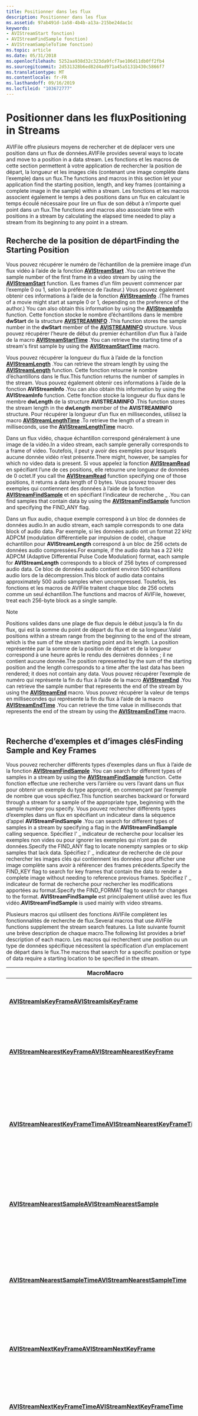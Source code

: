 ```yaml
---
title: Positionner dans les flux
description: Positionner dans les flux
ms.assetid: 97ab491d-1a58-4b4b-a13a-215be24dac1c
keywords:
- AVIStreamStart fonction)
- AVIStreamFindSample fonction)
- AVIStreamSampleToTime fonction)
ms.topic: article
ms.date: 05/31/2018
ms.openlocfilehash: 5252aa938d32c323da9fcf7ae106d11db0ff2fb4
ms.sourcegitcommit: 2d531328b6ed82d4ad971a45a5131b430c5866f7
ms.translationtype: MT
ms.contentlocale: fr-FR
ms.lasthandoff: 09/16/2019
ms.locfileid: "103672777"
---
```

# <a name="positioning-in-streams"></a><span data-ttu-id="ea9de-106">Positionner dans les flux</span><span class="sxs-lookup"><span data-stu-id="ea9de-106">Positioning in Streams</span></span>

<span data-ttu-id="ea9de-107">AVIFile offre plusieurs moyens de rechercher et de déplacer vers une position dans un flux de données.</span><span class="sxs-lookup"><span data-stu-id="ea9de-107">AVIFile provides several ways to locate and move to a position in a data stream.</span></span> <span data-ttu-id="ea9de-108">Les fonctions et les macros de cette section permettent à votre application de rechercher la position de départ, la longueur et les images clés (contenant une image complète dans l’exemple) dans un flux.</span><span class="sxs-lookup"><span data-stu-id="ea9de-108">The functions and macros in this section let your application find the starting position, length, and key frames (containing a complete image in the sample) within a stream.</span></span> <span data-ttu-id="ea9de-109">Les fonctions et les macros associent également le temps à des positions dans un flux en calculant le temps écoulé nécessaire pour lire un flux de son début à n’importe quel point dans un flux.</span><span class="sxs-lookup"><span data-stu-id="ea9de-109">The functions and macros also associate time with positions in a stream by calculating the elapsed time needed to play a stream from its beginning to any point in a stream.</span></span>

## <a name="finding-the-starting-position"></a><span data-ttu-id="ea9de-110">Recherche de la position de départ</span><span class="sxs-lookup"><span data-stu-id="ea9de-110">Finding the Starting Position</span></span>

<span data-ttu-id="ea9de-111">Vous pouvez récupérer le numéro de l’échantillon de la première image d’un flux vidéo à l’aide de la fonction [**AVIStreamStart**](/windows/desktop/api/Vfw/nf-vfw-avistreamstart) .</span><span class="sxs-lookup"><span data-stu-id="ea9de-111">You can retrieve the sample number of the first frame in a video stream by using the [**AVIStreamStart**](/windows/desktop/api/Vfw/nf-vfw-avistreamstart) function.</span></span> <span data-ttu-id="ea9de-112">(Les frames d’un film peuvent commencer par l’exemple 0 ou 1, selon la préférence de l’auteur.) Vous pouvez également obtenir ces informations à l’aide de la fonction [**AVIStreamInfo**](/windows/desktop/api/Vfw/nf-vfw-avistreaminfoa) .</span><span class="sxs-lookup"><span data-stu-id="ea9de-112">(The frames of a movie might start at sample 0 or 1, depending on the preference of the author.) You can also obtain this information by using the [**AVIStreamInfo**](/windows/desktop/api/Vfw/nf-vfw-avistreaminfoa) function.</span></span> <span data-ttu-id="ea9de-113">Cette fonction stocke le nombre d’échantillons dans le membre **dwStart** de la structure [**AVISTREAMINFO**](/windows/desktop/api/Vfw/ns-vfw-avistreaminfoa) .</span><span class="sxs-lookup"><span data-stu-id="ea9de-113">This function stores the sample number in the **dwStart** member of the [**AVISTREAMINFO**](/windows/desktop/api/Vfw/ns-vfw-avistreaminfoa) structure.</span></span> <span data-ttu-id="ea9de-114">Vous pouvez récupérer l’heure de début du premier échantillon d’un flux à l’aide de la macro [**AVIStreamStartTime**](/windows/desktop/api/Vfw/nf-vfw-avistreamstarttime) .</span><span class="sxs-lookup"><span data-stu-id="ea9de-114">You can retrieve the starting time of a stream's first sample by using the [**AVIStreamStartTime**](/windows/desktop/api/Vfw/nf-vfw-avistreamstarttime) macro.</span></span>

<span data-ttu-id="ea9de-115">Vous pouvez récupérer la longueur du flux à l’aide de la fonction [**AVIStreamLength**](/windows/desktop/api/Vfw/nf-vfw-avistreamlength) .</span><span class="sxs-lookup"><span data-stu-id="ea9de-115">You can retrieve the stream length by using the [**AVIStreamLength**](/windows/desktop/api/Vfw/nf-vfw-avistreamlength) function.</span></span> <span data-ttu-id="ea9de-116">Cette fonction retourne le nombre d’échantillons dans le flux.</span><span class="sxs-lookup"><span data-stu-id="ea9de-116">This function returns the number of samples in the stream.</span></span> <span data-ttu-id="ea9de-117">Vous pouvez également obtenir ces informations à l’aide de la fonction **AVIStreamInfo** .</span><span class="sxs-lookup"><span data-stu-id="ea9de-117">You can also obtain this information by using the **AVIStreamInfo** function.</span></span> <span data-ttu-id="ea9de-118">Cette fonction stocke la longueur du flux dans le membre **dwLength** de la structure **AVISTREAMINFO** .</span><span class="sxs-lookup"><span data-stu-id="ea9de-118">This function stores the stream length in the **dwLength** member of the **AVISTREAMINFO** structure.</span></span> <span data-ttu-id="ea9de-119">Pour récupérer la longueur d’un flux en millisecondes, utilisez la macro [**AVIStreamLengthTime**](/windows/desktop/api/Vfw/nf-vfw-avistreamlengthtime) .</span><span class="sxs-lookup"><span data-stu-id="ea9de-119">To retrieve the length of a stream in milliseconds, use the [**AVIStreamLengthTime**](/windows/desktop/api/Vfw/nf-vfw-avistreamlengthtime) macro.</span></span>

<span data-ttu-id="ea9de-120">Dans un flux vidéo, chaque échantillon correspond généralement à une image de la vidéo.</span><span class="sxs-lookup"><span data-stu-id="ea9de-120">In a video stream, each sample generally corresponds to a frame of video.</span></span> <span data-ttu-id="ea9de-121">Toutefois, il peut y avoir des exemples pour lesquels aucune donnée vidéo n’est présente.</span><span class="sxs-lookup"><span data-stu-id="ea9de-121">There might, however, be samples for which no video data is present.</span></span> <span data-ttu-id="ea9de-122">Si vous appelez la fonction [**AVIStreamRead**](/windows/desktop/api/Vfw/nf-vfw-avistreamread) en spécifiant l’une de ces positions, elle retourne une longueur de données de 0 octet.</span><span class="sxs-lookup"><span data-stu-id="ea9de-122">If you call the [**AVIStreamRead**](/windows/desktop/api/Vfw/nf-vfw-avistreamread) function specifying one of those positions, it returns a data length of 0 bytes.</span></span> <span data-ttu-id="ea9de-123">Vous pouvez trouver des exemples qui contiennent des données à l’aide de la fonction [**AVIStreamFindSample**](/windows/desktop/api/Vfw/nf-vfw-avistreamfindsample) et en spécifiant l’indicateur de recherche \_ .</span><span class="sxs-lookup"><span data-stu-id="ea9de-123">You can find samples that contain data by using the [**AVIStreamFindSample**](/windows/desktop/api/Vfw/nf-vfw-avistreamfindsample) function and specifying the FIND\_ANY flag.</span></span>

<span data-ttu-id="ea9de-124">Dans un flux audio, chaque exemple correspond à un bloc de données de données audio.</span><span class="sxs-lookup"><span data-stu-id="ea9de-124">In an audio stream, each sample corresponds to one data block of audio data.</span></span> <span data-ttu-id="ea9de-125">Par exemple, si les données audio ont un format 22 kHz ADPCM (modulation différentielle par impulsion de code), chaque échantillon pour **AVIStreamLength** correspond à un bloc de 256 octets de données audio compressées.</span><span class="sxs-lookup"><span data-stu-id="ea9de-125">For example, if the audio data has a 22 kHz ADPCM (Adaptive Differential Pulse Code Modulation) format, each sample for **AVIStreamLength** corresponds to a block of 256 bytes of compressed audio data.</span></span> <span data-ttu-id="ea9de-126">Ce bloc de données audio contient environ 500 échantillons audio lors de la décompression.</span><span class="sxs-lookup"><span data-stu-id="ea9de-126">This block of audio data contains approximately 500 audio samples when uncompressed.</span></span> <span data-ttu-id="ea9de-127">Toutefois, les fonctions et les macros de AVIFile traitent chaque bloc de 256 octets comme un seul échantillon.</span><span class="sxs-lookup"><span data-stu-id="ea9de-127">The functions and macros of AVIFile, however, treat each 256-byte block as a single sample.</span></span>

> [!Note]  
> <span data-ttu-id="ea9de-128">Positions valides dans une plage de flux depuis le début jusqu’à la fin du flux, qui est la somme du point de départ du flux et de sa longueur.</span><span class="sxs-lookup"><span data-stu-id="ea9de-128">Valid positions within a stream range from the beginning to the end of the stream, which is the sum of the stream starting point and its length.</span></span> <span data-ttu-id="ea9de-129">La position représentée par la somme de la position de départ et de la longueur correspond à une heure après le rendu des dernières données ; il ne contient aucune donnée.</span><span class="sxs-lookup"><span data-stu-id="ea9de-129">The position represented by the sum of the starting position and the length corresponds to a time after the last data has been rendered; it does not contain any data.</span></span> <span data-ttu-id="ea9de-130">Vous pouvez récupérer l’exemple de numéro qui représente la fin du flux à l’aide de la macro [**AVIStreamEnd**](/windows/desktop/api/Vfw/nf-vfw-avistreamend) .</span><span class="sxs-lookup"><span data-stu-id="ea9de-130">You can retrieve the sample number that represents the end of the stream by using the [**AVIStreamEnd**](/windows/desktop/api/Vfw/nf-vfw-avistreamend) macro.</span></span> <span data-ttu-id="ea9de-131">Vous pouvez récupérer la valeur de temps en millisecondes qui représente la fin du flux à l’aide de la macro [**AVIStreamEndTime**](/windows/desktop/api/Vfw/nf-vfw-avistreamendtime) .</span><span class="sxs-lookup"><span data-stu-id="ea9de-131">You can retrieve the time value in milliseconds that represents the end of the stream by using the [**AVIStreamEndTime**](/windows/desktop/api/Vfw/nf-vfw-avistreamendtime) macro.</span></span>

 

## <a name="finding-sample-and-key-frames"></a><span data-ttu-id="ea9de-132">Recherche d’exemples et d’images clés</span><span class="sxs-lookup"><span data-stu-id="ea9de-132">Finding Sample and Key Frames</span></span>

<span data-ttu-id="ea9de-133">Vous pouvez rechercher différents types d’exemples dans un flux à l’aide de la fonction [**AVIStreamFindSample**](/windows/desktop/api/Vfw/nf-vfw-avistreamfindsample) .</span><span class="sxs-lookup"><span data-stu-id="ea9de-133">You can search for different types of samples in a stream by using the [**AVIStreamFindSample**](/windows/desktop/api/Vfw/nf-vfw-avistreamfindsample) function.</span></span> <span data-ttu-id="ea9de-134">Cette fonction effectue une recherche vers l’arrière ou vers l’avant dans un flux pour obtenir un exemple du type approprié, en commençant par l’exemple de nombre que vous spécifiez.</span><span class="sxs-lookup"><span data-stu-id="ea9de-134">This function searches backward or forward through a stream for a sample of the appropriate type, beginning with the sample number you specify.</span></span> <span data-ttu-id="ea9de-135">Vous pouvez rechercher différents types d’exemples dans un flux en spécifiant un indicateur dans la séquence d’appel **AVIStreamFindSample** .</span><span class="sxs-lookup"><span data-stu-id="ea9de-135">You can search for different types of samples in a stream by specifying a flag in the **AVIStreamFindSample** calling sequence.</span></span> <span data-ttu-id="ea9de-136">Spécifiez l' \_ indicateur de recherche pour localiser les exemples non vides ou pour ignorer les exemples qui n’ont pas de données.</span><span class="sxs-lookup"><span data-stu-id="ea9de-136">Specify the FIND\_ANY flag to locate nonempty samples or to skip samples that lack data.</span></span> <span data-ttu-id="ea9de-137">Spécifiez l' \_ indicateur de recherche de clé pour rechercher les images clés qui contiennent les données pour afficher une image complète sans avoir à référencer des frames précédents.</span><span class="sxs-lookup"><span data-stu-id="ea9de-137">Specify the FIND\_KEY flag to search for key frames that contain the data to render a complete image without needing to reference previous frames.</span></span> <span data-ttu-id="ea9de-138">Spécifiez l' \_ indicateur de format de recherche pour rechercher les modifications apportées au format.</span><span class="sxs-lookup"><span data-stu-id="ea9de-138">Specify the FIND\_FORMAT flag to search for changes to the format.</span></span> <span data-ttu-id="ea9de-139">**AVIStreamFindSample** est principalement utilisé avec les flux vidéo.</span><span class="sxs-lookup"><span data-stu-id="ea9de-139">**AVIStreamFindSample** is used mainly with video streams.</span></span>

<span data-ttu-id="ea9de-140">Plusieurs macros qui utilisent des fonctions AVIFile complètent les fonctionnalités de recherche de flux.</span><span class="sxs-lookup"><span data-stu-id="ea9de-140">Several macros that use AVIFile functions supplement the stream search features.</span></span> <span data-ttu-id="ea9de-141">La liste suivante fournit une brève description de chaque macro.</span><span class="sxs-lookup"><span data-stu-id="ea9de-141">The following list provides a brief description of each macro.</span></span> <span data-ttu-id="ea9de-142">Les macros qui recherchent une position ou un type de données spécifique nécessitent la spécification d’un emplacement de départ dans le flux.</span><span class="sxs-lookup"><span data-stu-id="ea9de-142">The macros that search for a specific position or type of data require a starting location to be specified in the stream.</span></span>



| <span data-ttu-id="ea9de-143">Macro</span><span class="sxs-lookup"><span data-stu-id="ea9de-143">Macro</span></span>                                                                | <span data-ttu-id="ea9de-144">Description</span><span class="sxs-lookup"><span data-stu-id="ea9de-144">Description</span></span>                                                                                                                 |
|----------------------------------------------------------------------|-----------------------------------------------------------------------------------------------------------------------------|
| [<span data-ttu-id="ea9de-145">**AVIStreamIsKeyFrame**</span><span class="sxs-lookup"><span data-stu-id="ea9de-145">**AVIStreamIsKeyFrame**</span></span>](/windows/desktop/api/Vfw/nf-vfw-avistreamiskeyframe)                   | <span data-ttu-id="ea9de-146">Indique si un exemple dans un flux spécifié est une image clé.</span><span class="sxs-lookup"><span data-stu-id="ea9de-146">Indicates whether a sample in a specified stream is a key frame.</span></span>                                                            |
| [<span data-ttu-id="ea9de-147">**AVIStreamNearestKeyFrame**</span><span class="sxs-lookup"><span data-stu-id="ea9de-147">**AVIStreamNearestKeyFrame**</span></span>](/windows/desktop/api/Vfw/nf-vfw-avistreamnearestkeyframe)         | <span data-ttu-id="ea9de-148">Localise l’image clé au niveau ou au-dessus d’une position spécifiée dans un flux.</span><span class="sxs-lookup"><span data-stu-id="ea9de-148">Locates the key frame at or preceding a specified position in a stream.</span></span>                                                     |
| [<span data-ttu-id="ea9de-149">**AVIStreamNearestKeyFrameTime**</span><span class="sxs-lookup"><span data-stu-id="ea9de-149">**AVIStreamNearestKeyFrameTime**</span></span>](/windows/desktop/api/Vfw/nf-vfw-avistreamnearestkeyframetime) | <span data-ttu-id="ea9de-150">Détermine l’heure correspondant au début de l’image clé la plus proche (au plus près) à une heure spécifiée dans un flux.</span><span class="sxs-lookup"><span data-stu-id="ea9de-150">Determines the time corresponding to the beginning of the key frame nearest (at or preceding) a specified time in a stream.</span></span> |
| [<span data-ttu-id="ea9de-151">**AVIStreamNearestSample**</span><span class="sxs-lookup"><span data-stu-id="ea9de-151">**AVIStreamNearestSample**</span></span>](/windows/desktop/api/Vfw/nf-vfw-avistreamnearestsample)             | <span data-ttu-id="ea9de-152">Localise l’exemple non vide le plus proche à la position spécifiée ou avant dans un flux.</span><span class="sxs-lookup"><span data-stu-id="ea9de-152">Locates the nearest nonempty sample at or preceding a specified position in a stream.</span></span>                                       |
| [<span data-ttu-id="ea9de-153">**AVIStreamNearestSampleTime**</span><span class="sxs-lookup"><span data-stu-id="ea9de-153">**AVIStreamNearestSampleTime**</span></span>](/windows/desktop/api/Vfw/nf-vfw-avistreamnearestsampletime)     | <span data-ttu-id="ea9de-154">Détermine l’heure correspondant au début d’un échantillon le plus proche d’une heure spécifiée dans un flux.</span><span class="sxs-lookup"><span data-stu-id="ea9de-154">Determines the time corresponding to the beginning of a sample that is nearest to a specified time in a stream.</span></span>             |
| [<span data-ttu-id="ea9de-155">**AVIStreamNextKeyFrame**</span><span class="sxs-lookup"><span data-stu-id="ea9de-155">**AVIStreamNextKeyFrame**</span></span>](/windows/desktop/api/Vfw/nf-vfw-avistreamnextkeyframe)               | <span data-ttu-id="ea9de-156">Localise l’image clé suivante à la suite d’une position spécifiée dans un flux.</span><span class="sxs-lookup"><span data-stu-id="ea9de-156">Locates the next key frame following a specified position in a stream.</span></span>                                                      |
| [<span data-ttu-id="ea9de-157">**AVIStreamNextKeyFrameTime**</span><span class="sxs-lookup"><span data-stu-id="ea9de-157">**AVIStreamNextKeyFrameTime**</span></span>](/windows/desktop/api/Vfw/nf-vfw-avistreamnextkeyframetime)       | <span data-ttu-id="ea9de-158">Retourne l’heure de l’image clé suivante dans un flux, en commençant à un moment donné.</span><span class="sxs-lookup"><span data-stu-id="ea9de-158">Returns the time of the next key frame in a stream, starting at a given time.</span></span>                                               |
| [<span data-ttu-id="ea9de-159">**AVIStreamNextSample**</span><span class="sxs-lookup"><span data-stu-id="ea9de-159">**AVIStreamNextSample**</span></span>](/windows/desktop/api/Vfw/nf-vfw-avistreamnextsample)                   | <span data-ttu-id="ea9de-160">Localise l’exemple non vide suivant à partir d’une position spécifiée dans un flux.</span><span class="sxs-lookup"><span data-stu-id="ea9de-160">Locates the next nonempty sample from a specified position in a stream.</span></span>                                                     |
| [<span data-ttu-id="ea9de-161">**AVIStreamNextSampleTime**</span><span class="sxs-lookup"><span data-stu-id="ea9de-161">**AVIStreamNextSampleTime**</span></span>](/windows/desktop/api/Vfw/nf-vfw-avistreamnextsampletime)           | <span data-ttu-id="ea9de-162">Retourne l’heure à laquelle un exemple passe à l’exemple suivant dans le flux.</span><span class="sxs-lookup"><span data-stu-id="ea9de-162">Returns the time that a sample changes to the next sample in the stream.</span></span>                                                    |
| [<span data-ttu-id="ea9de-163">**AVIStreamPrevKeyFrame**</span><span class="sxs-lookup"><span data-stu-id="ea9de-163">**AVIStreamPrevKeyFrame**</span></span>](/windows/desktop/api/Vfw/nf-vfw-avistreamprevkeyframe)               | <span data-ttu-id="ea9de-164">Localise l’image clé qui précède une position spécifiée dans un flux.</span><span class="sxs-lookup"><span data-stu-id="ea9de-164">Locates the key frame that precedes a specified position in a stream.</span></span>                                                       |
| [<span data-ttu-id="ea9de-165">**AVIStreamPrevKeyFrameTime**</span><span class="sxs-lookup"><span data-stu-id="ea9de-165">**AVIStreamPrevKeyFrameTime**</span></span>](/windows/desktop/api/Vfw/nf-vfw-avistreamprevkeyframetime)       | <span data-ttu-id="ea9de-166">Retourne l’heure de l’image clé précédente dans le flux, en commençant à un moment donné.</span><span class="sxs-lookup"><span data-stu-id="ea9de-166">Returns the time of the previous key frame in the stream, starting at a given time.</span></span>                                         |
| [<span data-ttu-id="ea9de-167">**AVIStreamPrevSample**</span><span class="sxs-lookup"><span data-stu-id="ea9de-167">**AVIStreamPrevSample**</span></span>](/windows/desktop/api/Vfw/nf-vfw-avistreamprevsample)                   | <span data-ttu-id="ea9de-168">Localise l’exemple non vide qui précède une position spécifiée dans un flux.</span><span class="sxs-lookup"><span data-stu-id="ea9de-168">Locates the nonempty sample that precedes a specified position in a stream.</span></span>                                                 |
| [<span data-ttu-id="ea9de-169">**AVIStreamPrevSampleTime**</span><span class="sxs-lookup"><span data-stu-id="ea9de-169">**AVIStreamPrevSampleTime**</span></span>](/windows/desktop/api/Vfw/nf-vfw-avistreamprevsampletime)           | <span data-ttu-id="ea9de-170">Détermine l’heure à laquelle l’exemple précédent remplace son prédécesseur dans le flux.</span><span class="sxs-lookup"><span data-stu-id="ea9de-170">Determines the time at which the previous sample replaces its predecessor in the stream.</span></span>                                    |
| [<span data-ttu-id="ea9de-171">**AVIStreamSampleToSample**</span><span class="sxs-lookup"><span data-stu-id="ea9de-171">**AVIStreamSampleToSample**</span></span>](/windows/desktop/api/Vfw/nf-vfw-avistreamsampletosample)           | <span data-ttu-id="ea9de-172">Retourne l’exemple dans un flux qui se produit en même temps qu’un exemple qui se produit dans un deuxième flux.</span><span class="sxs-lookup"><span data-stu-id="ea9de-172">Returns the sample in a stream that occurs at the same time as a sample that occurs in a second stream.</span></span>                     |



 

## <a name="switching-between-samples-and-time"></a><span data-ttu-id="ea9de-173">Basculement entre les exemples et l’heure</span><span class="sxs-lookup"><span data-stu-id="ea9de-173">Switching Between Samples and Time</span></span>

<span data-ttu-id="ea9de-174">Vous pouvez déterminer le temps écoulé entre le début d’un flux et un exemple à l’aide de la fonction [**AVIStreamSampleToTime**](/windows/desktop/api/Vfw/nf-vfw-avistreamsampletotime) .</span><span class="sxs-lookup"><span data-stu-id="ea9de-174">You can determine the elapsed time from the beginning of a stream to a sample using the [**AVIStreamSampleToTime**](/windows/desktop/api/Vfw/nf-vfw-avistreamsampletotime) function.</span></span> <span data-ttu-id="ea9de-175">Cette fonction convertit l’échantillon de nombre en une valeur d’heure exprimée en millisecondes.</span><span class="sxs-lookup"><span data-stu-id="ea9de-175">This function converts the sample number to a time value expressed in milliseconds.</span></span> <span data-ttu-id="ea9de-176">Pour une image vidéo (qui s’étend sur plusieurs millisecondes), cette valeur représente l’heure de début de la lecture de l’échantillon depuis le début de la lecture et suppose que le clip vidéo est lu à la vitesse normale.</span><span class="sxs-lookup"><span data-stu-id="ea9de-176">For a video frame (which spans several milliseconds), this value represents the time the sample begins to play since playback began and assumes the video clip plays at normal speed.</span></span> <span data-ttu-id="ea9de-177">Dans le cas d’un exemple audio (qui a plusieurs échantillons en millisecondes), la valeur de temps correspond à l’heure à laquelle l’échantillon commence à jouer et suppose que le flux audio est lu à la vitesse normale.</span><span class="sxs-lookup"><span data-stu-id="ea9de-177">For an audio sample (which has several samples in a millisecond), the time value corresponds to the time at which the sample begins to play and assumes the audio stream plays at normal speed.</span></span>

<span data-ttu-id="ea9de-178">À l’inverse, vous pouvez trouver l’exemple de numéro associé à une valeur d’heure à l’aide de la fonction [**AVIStreamTimeToSample**](/windows/desktop/api/Vfw/nf-vfw-avistreamtimetosample) .</span><span class="sxs-lookup"><span data-stu-id="ea9de-178">Conversely, you can find the sample number associated with a time value by using the [**AVIStreamTimeToSample**](/windows/desktop/api/Vfw/nf-vfw-avistreamtimetosample) function.</span></span> <span data-ttu-id="ea9de-179">Cette fonction convertit la valeur de milliseconde en un nombre échantillon et suppose que le clip vidéo est lu à la vitesse normale.</span><span class="sxs-lookup"><span data-stu-id="ea9de-179">This function converts the millisecond value to a sample number and assumes the video clip plays at normal speed.</span></span>

<span data-ttu-id="ea9de-180">Étant donné que **AVIStreamSampleToTime** retourne l’heure de début de la lecture d’une image, la relation entre **AVIStreamSampleToTime** et **AVIStreamTimeToSample** n’est pas véritablement inverse.</span><span class="sxs-lookup"><span data-stu-id="ea9de-180">Because **AVIStreamSampleToTime** returns the time at which a frame begins to play, the relationship between **AVIStreamSampleToTime** and **AVIStreamTimeToSample** is not truly inverse.</span></span> <span data-ttu-id="ea9de-181">Elles déterminent la position dans un fichier plus acurately qu’elles ne déterminent l’heure.</span><span class="sxs-lookup"><span data-stu-id="ea9de-181">They determine the position in a file more acurately than they determine time.</span></span> <span data-ttu-id="ea9de-182">Par exemple, deux échantillons audio consécutifs peuvent être lus dans la même milliseconde.</span><span class="sxs-lookup"><span data-stu-id="ea9de-182">For example, two consecutive audio samples might both play in the same millisecond.</span></span> <span data-ttu-id="ea9de-183">L’utilisation de **AVIStreamSampleToTime** pour convertir les exemples de nombres donne des valeurs de temps identiques.</span><span class="sxs-lookup"><span data-stu-id="ea9de-183">Using **AVIStreamSampleToTime** to convert the sample numbers would result in identical time values.</span></span> <span data-ttu-id="ea9de-184">Si vous reconvertissez la valeur d’heure en un nombre d’échantillons à l’aide de **AVIStreamTimeToSample**, un seul échantillon est référencé.</span><span class="sxs-lookup"><span data-stu-id="ea9de-184">If you convert the time value back to a sample number by using **AVIStreamTimeToSample**, a single sample would be referenced.</span></span>

 

 




